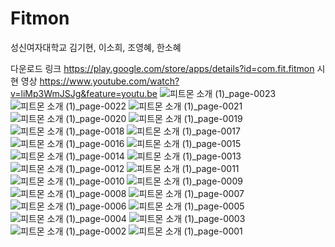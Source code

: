 # Fitmon
성신여자대학교 김기현, 이소희, 조영혜, 한소혜

다운로드 링크
https://play.google.com/store/apps/details?id=com.fit.fitmon
시현 영상
https://www.youtube.com/watch?v=liMp3WmJSJg&feature=youtu.be
![피트몬 소개 (1)_page-0023](https://github.com/dudgp128/Fitmon/assets/59547170/69a73d53-235a-4cff-b5f5-04ad336cd271)
![피트몬 소개 (1)_page-0022](https://github.com/dudgp128/Fitmon/assets/59547170/20b3f58a-ad63-4852-9774-6623a13b38f3)
![피트몬 소개 (1)_page-0021](https://github.com/dudgp128/Fitmon/assets/59547170/d718872a-3ef5-4c90-a71b-6680008c2d1d)
![피트몬 소개 (1)_page-0020](https://github.com/dudgp128/Fitmon/assets/59547170/79bc3cf6-04a8-49f9-8233-95e75596381d)
![피트몬 소개 (1)_page-0019](https://github.com/dudgp128/Fitmon/assets/59547170/cebde294-6d2f-4bda-b2db-bc81df0ab6b8)
![피트몬 소개 (1)_page-0018](https://github.com/dudgp128/Fitmon/assets/59547170/7a1d8ab1-f56e-4b4f-a49f-ac16f981e868)
![피트몬 소개 (1)_page-0017](https://github.com/dudgp128/Fitmon/assets/59547170/957dd29f-b32a-47c1-b57e-4931b31d6f62)
![피트몬 소개 (1)_page-0016](https://github.com/dudgp128/Fitmon/assets/59547170/ab9f8eed-b118-4422-b862-c32a7ba9fc1a)
![피트몬 소개 (1)_page-0015](https://github.com/dudgp128/Fitmon/assets/59547170/d896f72c-2dda-43ad-a134-31900b001e43)
![피트몬 소개 (1)_page-0014](https://github.com/dudgp128/Fitmon/assets/59547170/fe456a16-46c6-4ba6-a6d5-c0fd1dbeca4f)
![피트몬 소개 (1)_page-0013](https://github.com/dudgp128/Fitmon/assets/59547170/1eb72b67-21a9-46e6-a3ed-663fd25dcfa8)
![피트몬 소개 (1)_page-0012](https://github.com/dudgp128/Fitmon/assets/59547170/34247a42-5806-4b5f-a472-a1e58f63fbf5)
![피트몬 소개 (1)_page-0011](https://github.com/dudgp128/Fitmon/assets/59547170/cd49d6ba-f67d-48fd-9d04-6251d5c5031a)
![피트몬 소개 (1)_page-0010](https://github.com/dudgp128/Fitmon/assets/59547170/bbd08725-0de7-4f8c-bd48-744367652518)
![피트몬 소개 (1)_page-0009](https://github.com/dudgp128/Fitmon/assets/59547170/697123b6-9fe7-45da-89eb-aaaecfe91aef)
![피트몬 소개 (1)_page-0008](https://github.com/dudgp128/Fitmon/assets/59547170/8b497005-7977-4ca4-a3d5-dc894c16cb09)
![피트몬 소개 (1)_page-0007](https://github.com/dudgp128/Fitmon/assets/59547170/07e31ff6-d436-4ae0-b6f6-20ac2fce6c9d)
![피트몬 소개 (1)_page-0006](https://github.com/dudgp128/Fitmon/assets/59547170/7d7a2a81-bcdd-4f0a-82cd-b455d081c1b3)
![피트몬 소개 (1)_page-0005](https://github.com/dudgp128/Fitmon/assets/59547170/c0b098f1-eb42-465e-9f12-75e41fb9ef36)
![피트몬 소개 (1)_page-0004](https://github.com/dudgp128/Fitmon/assets/59547170/cb684f4b-3436-497c-ba5c-3c33fe26e9b6)
![피트몬 소개 (1)_page-0003](https://github.com/dudgp128/Fitmon/assets/59547170/15e928c7-974f-4e7b-ace0-c8e56bce907c)
![피트몬 소개 (1)_page-0002](https://github.com/dudgp128/Fitmon/assets/59547170/695bb84c-6d1a-4681-b34c-74bc461575ed)
![피트몬 소개 (1)_page-0001](https://github.com/dudgp128/Fitmon/assets/59547170/cb689abc-85cd-4b61-992a-27eb8053de61)
